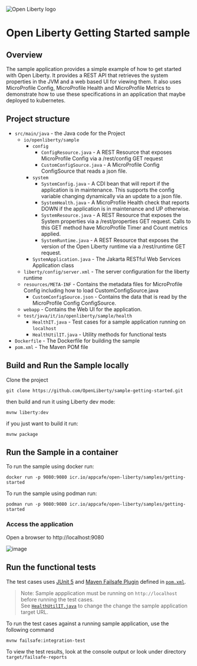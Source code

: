 ![Open Liberty logo](https://github.com/OpenLiberty/logos/blob/main/combomark/png/OL_logo_green_on_white.png)

# Open Liberty Getting Started sample

## Overview
The sample application provides a simple example of how to get started with Open Liberty. It provides a REST API that retrieves the system properties in the JVM and a web based UI for viewing them. It also uses MicroProfile Config, MicroProfile Health and MicroProfile Metrics to demonstrate how to use these specifications in an application that maybe deployed to kubernetes.

## Project structure

- `src/main/java` - the Java code for the Project
  - `io/openliberty/sample`
    - `config`
      - `ConfigResource.java` - A REST Resource that exposes MicroProfile Config via a /rest/config GET request
      - `CustomConfigSource.java` - A MicroProfile Config ConfigSource that reads a json file.
    - `system`
      - `SystemConfig.java` - A CDI bean that will report if the application is in maintenance. This supports the config variable changing dynamically via an update to a json file.
      - `SystemHealth.java` - A MicroProfile Health check that reports DOWN if the application is in maintenance and UP otherwise.
      - `SystemResource.java` - A REST Resource that exposes the System properties via a /rest/properties GET request. Calls to this GET method have MicroProfile Timer and Count metrics applied.
      - `SystemRuntime.java` - A REST Resource that exposes the version of the Open Liberty runtime via a /rest/runtime GET request.
    - `SystemApplication.java` - The Jakarta RESTful Web Services Application class
  - `liberty/config/server.xml` - The server configuration for the liberty runtime
  - `resources/META-INF` - Contains the metadata files for MicroProfile Config including how to load CustomConfigSource.java
    - `CustomConfigSource.json` - Contains the data that is read by the MicroProfile Config ConfigSource.
  - `webapp` - Contains the Web UI for the application.
  - `test/java/it/io/openliberty/sample/health`
    - `HealthIT.java` - Test cases for a sample application running on `localhost`
    - `HealthUtilIT.java` - Utility methods for functional tests
- `Dockerfile` - The Dockerfile for building the sample
- `pom.xml` - The Maven POM file

## Build and Run the Sample locally

Clone the project

```
git clone https://github.com/OpenLiberty/sample-getting-started.git
```

then build and run it using Liberty dev mode:

```
mvnw liberty:dev
```

if you just want to build it run:

```
mvnw package
```

## Run the Sample in a container

To run the sample using docker run:

```
docker run -p 9080:9080 icr.io/appcafe/open-liberty/samples/getting-started
```

To run the sample using podman run:

```
podman run -p 9080:9080 icr.io/appcafe/open-liberty/samples/getting-started
```


### Access the application
Open a browser to http://localhost:9080

![image](https://user-images.githubusercontent.com/3076261/117993383-4f34c980-b305-11eb-94b5-fa7319bc2850.png)

## Run the functional tests

The test cases uses [JUnit 5](https://junit.org/junit5/) and 
[Maven Failsafe Plugin](https://maven.apache.org/surefire/maven-failsafe-plugin/index.html) defined 
in [`pom.xml`](pom.xml).

> Note: Sample appplication must be running on `http://localhost` before running the test cases. 
> <br>
> See [`HealthUtilIT.java`](src/test/java/it/io/openliberty/sample/health/HealthUtilIT.java) to change 
> the change the sample application target URL.

To run the test cases against a running sample application, use the following command
```
mvnw failsafe:integration-test
```

To view the test results, look at the console output or look under 
directory  `target/failsafe-reports`
